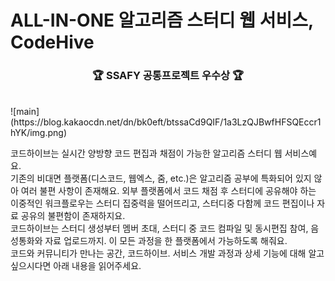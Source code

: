 # ALL-IN-ONE 알고리즘 스터디 웹 서비스, CodeHive  
<div align="center">
<h3>🏆 SSAFY 공통프로젝트 우수상 🏆</h3> 
</div>
<br>
![main](https://blog.kakaocdn.net/dn/bk0eft/btssaCd9QIF/1a3LzQJBwfHFSQEccr1hYK/img.png)

코드하이브는 실시간 양방향 코드 편집과 채점이 가능한 알고리즘 스터디 웹 서비스예요. <br>
기존의 비대면 플랫폼(디스코드, 웹엑스, 줌, etc.)은 알고리즘 공부에 특화되어 있지 않아 여러 불편 사항이 존재해요. 외부 플랫폼에서 코드 채점 후 스터디에 공유해야 하는 이중적인 워크플로우는 스터디 집중력을 떨어뜨리고, 스터디중 다함께 코드 편집이나 자료 공유의 불편함이 존재하지요.
<br> 코드하이브는 스터디 생성부터 멤버 초대, 스터디 중 코드 컴파일 및 동시편집 참여, 음성통화와 자료 업로드까지. 이 모든 과정을 한 플랫폼에서 가능하도록 해줘요. 
<br> 코드와 커뮤니티가 만나는 공간, 코드하이브. 서비스 개발 과정과 상세 기능에 대해 알고 싶으시다면 아래 내용을 읽어주세요.
